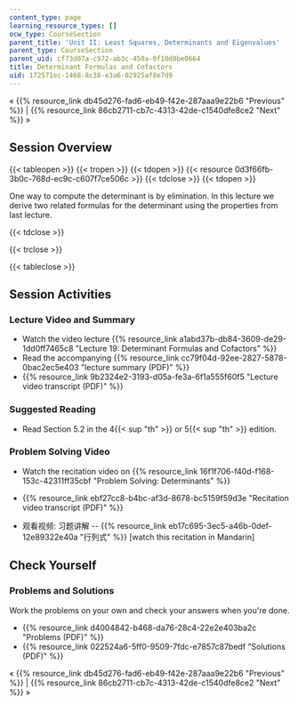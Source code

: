 ```yaml
---
content_type: page
learning_resource_types: []
ocw_type: CourseSection
parent_title: 'Unit II: Least Squares, Determinants and Eigenvalues'
parent_type: CourseSection
parent_uid: cf73d07a-c972-ab3c-450a-0f10d0be0664
title: Determinant Formulas and Cofactors
uid: 172571ec-1468-8c38-e3a6-02925af8e7d9
---
```


« {{% resource_link db45d276-fad6-eb49-f42e-287aaa9e22b6 "Previous" %}} | {{% resource_link 86cb2711-cb7c-4313-42de-c1540dfe8ce2 "Next" %}} »

Session Overview
----------------

{{< tableopen >}}
{{< tropen >}}
{{< tdopen >}}
{{< resource 0d3f66fb-3b0c-768d-ec9c-c607f7ce506c >}}
{{< tdclose >}}
{{< tdopen >}}


One way to compute the determinant is by elimination. In this lecture we derive two related formulas for the determinant using the properties from last lecture.


{{< tdclose >}}

{{< trclose >}}

{{< tableclose >}}

Session Activities
------------------

### Lecture Video and Summary

*   Watch the video lecture {{% resource_link a1abd37b-db84-3609-de29-1dd0ff7465c8 "Lecture 19: Determinant Formulas and Cofactors" %}}
*   Read the accompanying {{% resource_link cc79f04d-92ee-2827-5878-0bac2ec5e403 "lecture summary (PDF)" %}}
*   {{% resource_link 9b2324e2-3193-d05a-fe3a-6f1a555f60f5 "Lecture video transcript (PDF)" %}}

### Suggested Reading

*   Read Section 5.2 in the 4{{< sup "th" >}} or 5{{< sup "th" >}} edition.

### Problem Solving Video

*   Watch the recitation video on {{% resource_link 16f1f706-f40d-f168-153c-42311ff35cbf "Problem Solving: Determinants" %}}
*   {{% resource_link ebf27cc8-b4bc-af3d-8678-bc5159f59d3e "Recitation video transcript (PDF)" %}}

*   观看视频: 习题讲解 -- {{% resource_link eb17c695-3ec5-a46b-0def-12e89322e40a "行列式" %}} \[watch this recitation in Mandarin\]

Check Yourself
--------------

### Problems and Solutions

Work the problems on your own and check your answers when you're done.

*   {{% resource_link d4004842-b468-da76-28c4-22e2e403ba2c "Problems (PDF)" %}}
*   {{% resource_link 022524a6-5ff0-9509-7fdc-e7857c87bedf "Solutions (PDF)" %}}

« {{% resource_link db45d276-fad6-eb49-f42e-287aaa9e22b6 "Previous" %}} | {{% resource_link 86cb2711-cb7c-4313-42de-c1540dfe8ce2 "Next" %}} »